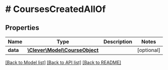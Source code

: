# # CoursesCreatedAllOf

## Properties

Name | Type | Description | Notes
------------ | ------------- | ------------- | -------------
**data** | [**\Clever\Model\CourseObject**](CourseObject.md) |  | [optional]

[[Back to Model list]](../../README.md#models) [[Back to API list]](../../README.md#endpoints) [[Back to README]](../../README.md)

